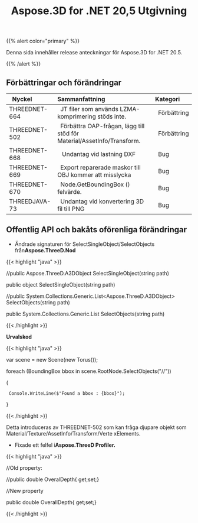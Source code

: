 ﻿---
title: Aspose.3D for .NET 20,5 Utgivning
type: docs
weight: 30
url: /sv/net/aspose-3d-for-net-20-5-release-notes/
---
{{% alert color="primary" %}} 

Denna sida innehåller release anteckningar för Aspose.3D for .NET 20.5.

{{% /alert %}} 
## **Förbättringar och förändringar**

|` `**Nyckel**|**Sammanfattning**|**Kategori**|
|:- |:- |:- |
|THREEDNET-664 |` `JT filer som används LZMA-komprimering stöds inte.|` `Förbättring|
|THREEDNET-502 |` `Förbättra OAP-frågan, lägg till stöd för Material/AssetInfo/Transform.|` `Förbättring|
|THREEDNET-668 |` ` Undantag vid lastning DXF|` `Bug|
|THREEDNET-669 |` `Export reparerade maskor till OBJ kommer att misslycka|` `Bug|
|THREEDNET-670 |` `Node.GetBoundingBox () felvärde.|` `Bug|
|THREEDJAVA-73 |` `Undantag vid konvertering 3D fil till PNG|` `Bug|
## **Offentlig API och bakåts oförenliga förändringar**
- Ändrade signaturen för SelectSingleObject/SelectObjects från**Aspose.ThreeD.Nod**



{{< highlight "java" >}}

 //public Aspose.ThreeD.A3DObject SelectSingleObject(string path)

public object SelectSingleObject(string path)

//public System.Collections.Generic.List<Aspose.ThreeD.A3DObject> SelectObjects(string path)

public System.Collections.Generic.List<object> SelectObjects(string path)

{{< /highlight >}}



**Urvalskod**

{{< highlight "java" >}}

 var scene = new Scene(new Torus());

foreach (BoundingBox bbox in scene.RootNode.SelectObjects("//<BoundingBox>"))

{

     Console.WriteLine($"Found a bbox : {bbox}");

}

{{< /highlight >}}

Detta introduceras av THREEDNET-502 som kan fråga djupare objekt som Material/Texture/AssetInfo/Transform/Verte xElements.

- Fixade ett felfel i**Aspose.ThreeD Profiler.**



{{< highlight "java" >}}

 //Old property:

//public double OveralDepth{ get;set;}



//New property

public double OverallDepth{ get;set;} 

{{< /highlight >}}
